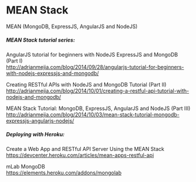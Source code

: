 # MEAN Stack

MEAN (MongoDB, ExpressJS, AngularJS and NodeJS)

##### MEAN Stack tutorial series:

AngularJS tutorial for beginners with NodeJS ExpressJS and MongoDB (Part I)
<br />
http://adrianmejia.com/blog/2014/09/28/angularjs-tutorial-for-beginners-with-nodejs-expressjs-and-mongodb/

Creating RESTful APIs with NodeJS and MongoDB Tutorial (Part II)
<br />
http://adrianmejia.com/blog/2014/10/01/creating-a-restful-api-tutorial-with-nodejs-and-mongodb/

MEAN Stack Tutorial: MongoDB, ExpressJS, AngularJS and NodeJS (Part III)
<br />
http://adrianmejia.com/blog/2014/10/03/mean-stack-tutorial-mongodb-expressjs-angularjs-nodejs/

##### Deploying with Heroku:

Create a Web App and RESTful API Server Using the MEAN Stack
<br />
https://devcenter.heroku.com/articles/mean-apps-restful-api

mLab MongoDB
<br />
https://elements.heroku.com/addons/mongolab
